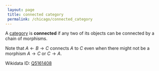 ```yaml
---
 layout: page
 title: connected category
 permalink: /chicago/connected_category
---
```

A [category](https://mathgloss.github.io/MathGloss/chicago/category) is **connected** if any two of its objects can be connected by a chain of morphisms. 

Note that $A\leftarrow B\to C$ connects $A$ to $C$ even when there might not be a morphism $A\to C$ or $C\to A$.

Wikidata ID: [Q5161408](https://www.wikidata.org/wiki/Q5161408)
